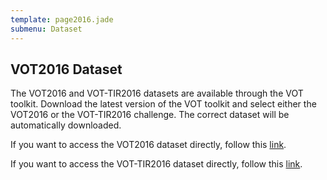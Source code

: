 ```yaml
---
template: page2016.jade
submenu: Dataset
---
```


## VOT2016 Dataset

The VOT2016 and VOT-TIR2016 datasets are available through the VOT toolkit. 
Download the latest version of the VOT toolkit and select either the VOT2016 or the VOT-TIR2016 challenge. The correct dataset will be automatically downloaded. 

If you want to access the VOT2016 dataset directly, follow this [link](http://box.vicos.si/vot/vot2016.zip).

If you want to access the VOT-TIR2016 dataset directly, follow this [link](https://liu.box.com/shared/static/yjbd38x42gkvovdidk2je01n0ymk2842.zip).
